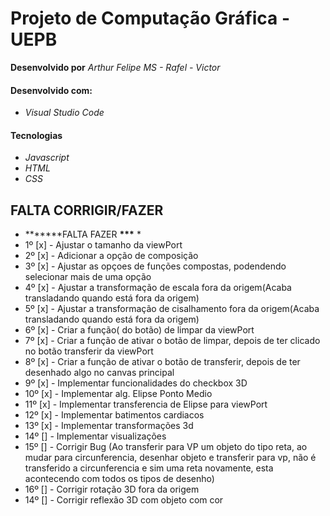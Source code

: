 # Projeto de Computação Gráfica - UEPB

**Desenvolvido por** _Arthur Felipe MS - Rafel - Victor_

#### Desenvolvido com:

- _Visual Studio Code_

#### Tecnologias

- _Javascript_
- _HTML_
- _CSS_

## FALTA CORRIGIR/FAZER

- **\*\*\***FALTA FAZER **\*\*\*** \*
- 1º [x] - Ajustar o tamanho da viewPort
- 2º [x] - Adicionar a opção de composição
- 3º [x] - Ajustar as opçoes de funções compostas, podendendo selecionar mais de uma opção
- 4º [x] - Ajustar a transformação de escala fora da origem(Acaba transladando quando está fora da origem)
- 5º [x] - Ajustar a transformação de cisalhamento fora da origem(Acaba transladando quando está fora da origem)
- 6º [x] - Criar a função( do botão) de limpar da viewPort
- 7º [x] - Criar a função de ativar o botão de limpar, depois de ter clicado no botão transferir da viewPort
- 8º [x] - Criar a função de ativar o botão de transferir, depois de ter desenhado algo no canvas principal
- 9º [x] - Implementar funcionalidades do checkbox 3D
- 10º [x] - Implementar alg. Elipse Ponto Medio
- 11º [x] - Implementar transferencia de Elipse para viewPort
- 12º [x] - Implementar batimentos cardiacos
- 13º [x] - Implementar transformações 3d
- 14º [] - Implementar visualizações
- 15º [] - Corrigir Bug (Ao transferir para VP um objeto do tipo reta, ao mudar para circunferencia, desenhar objeto e transferir para vp, não é transferido a circunferencia e sim uma reta novamente, esta acontecendo com todos os tipos de desenho)
- 16º [] - Corrigir rotação 3D fora da origem
- 14º [] - Corrigir reflexão 3D com objeto com cor
